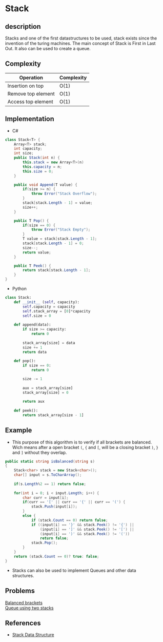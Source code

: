 # Stack

## description

Stacks and one of the first datastructures to be used, stack exists since the invention of the turing machines. The main concept of Stack is First in Last Out.
It also can be used to create a queue.

## Complexity

| Operation            | Complexity |
|----------------------|------------|
| Insertion on top     |     O(1)   |
| Remove top element   |     O(1)   |
| Access top element   |     O(1)   |

## Implementation

- C#  

```c#
class Stack<T> {
    Array<T> stack;
    int capacity;
    int size;
    public Stack(int n) {
        this.stack = new Array<T>(n)
        this.capacity = n;
        this.size = 0;
    }

    public void Append(T value) {
        if(size >= n) {
            throw Error("Stack Overflow");
        }
        stack[stack.Length - 1] = value;
        size++;
    }

    public T Pop() {
        if(size == 0) {
            throw Error("Stack Empty");
        }
        T value = stack[stack.Length - 1];
        stack[stack.Length - 1] = 0;
        size--;
        return value;
    }

    public T Peek() {
        return stack[stack.Length - 1];
    }
}
```

- Python  

```python
class Stack:
    def __init__ (self, capacity):
        self.capacity = capacity
        self.stack_array = [0]*capacity
        self.size = 0
    
    def append(data):
        if size >= capacity:
            return 0
        
        stack_array[size] = data
        size += 1
        return data
    
    def pop():
        if size == 0:
            return 0

        size -= 1
        
        aux = stack_array[size]
        stack_array[size] = 0
         
        return aux
    
    def peek():
        return stack_array[size - 1]
```

## Example

- This purpose of this algorithm is to verify if all brackets are balanced. Wich means after a open bracket `(`, `{` and `[`, will be a closing bracket `)`, `}` and `]` without they overlap.

```c#
public static string isBalanced(string s)
{
    Stack<char> stack = new Stack<char>();
    char[] input = s.ToCharArray();
    
    if(s.Length%2 == 1) return false;
    
    for(int i = 0; i < input.Length; i++) {
        char curr = input[i];
        if(curr == '[' || curr == '{' || curr == '(') {
            stack.Push(input[i]);
        }
        else {
            if (stack.Count == 0) return false;
            if ((input[i] == '}' && stack.Peek() != '{') || 
                (input[i] == ']' && stack.Peek() != '[') || 
                (input[i] == ')' && stack.Peek() != '('))
                return false;
            stack.Pop();
        }
    }
    return (stack.Count == 0)? true: false;
}
```

- Stacks can also be used to implement Queues and other data structures.

## Problems

[Balanced brackets](https://www.hackerrank.com/challenges/balanced-brackets/problem)  
[Queue using two stacks](https://www.hackerrank.com/challenges/queue-using-two-stacks/problem)

## References

- [Stack Data Structure](https://www.geeksforgeeks.org/stack-data-structure/)
